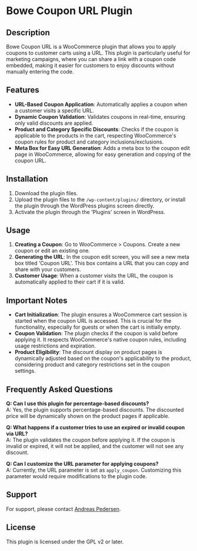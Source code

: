 # Bowe Coupon URL Plugin

## Description
Bowe Coupon URL is a WooCommerce plugin that allows you to apply coupons to customer carts using a URL. This plugin is particularly useful for marketing campaigns, where you can share a link with a coupon code embedded, making it easier for customers to enjoy discounts without manually entering the code.

## Features
- **URL-Based Coupon Application**: Automatically applies a coupon when a customer visits a specific URL.
- **Dynamic Coupon Validation**: Validates coupons in real-time, ensuring only valid discounts are applied.
- **Product and Category Specific Discounts**: Checks if the coupon is applicable to the products in the cart, respecting WooCommerce's coupon rules for product and category inclusions/exclusions.
- **Meta Box for Easy URL Generation**: Adds a meta box to the coupon edit page in WooCommerce, allowing for easy generation and copying of the coupon URL.

## Installation
1. Download the plugin files.
2. Upload the plugin files to the `/wp-content/plugins/` directory, or install the plugin through the WordPress plugins screen directly.
3. Activate the plugin through the 'Plugins' screen in WordPress.

## Usage
1. **Creating a Coupon**: Go to WooCommerce > Coupons. Create a new coupon or edit an existing one.
2. **Generating the URL**: In the coupon edit screen, you will see a new meta box titled 'Coupon URL'. This box contains a URL that you can copy and share with your customers.
3. **Customer Usage**: When a customer visits the URL, the coupon is automatically applied to their cart if it is valid.

## Important Notes
- **Cart Initialization**: The plugin ensures a WooCommerce cart session is started when the coupon URL is accessed. This is crucial for the functionality, especially for guests or when the cart is initially empty.
- **Coupon Validation**: The plugin checks if the coupon is valid before applying it. It respects WooCommerce's native coupon rules, including usage restrictions and expiration.
- **Product Eligibility**: The discount display on product pages is dynamically adjusted based on the coupon's applicability to the product, considering product and category restrictions set in the coupon settings.

## Frequently Asked Questions
**Q: Can I use this plugin for percentage-based discounts?**  
A: Yes, the plugin supports percentage-based discounts. The discounted price will be dynamically shown on the product pages if applicable.

**Q: What happens if a customer tries to use an expired or invalid coupon via URL?**  
A: The plugin validates the coupon before applying it. If the coupon is invalid or expired, it will not be applied, and the customer will not see any discount.

**Q: Can I customize the URL parameter for applying coupons?**  
A: Currently, the URL parameter is set as `apply_coupon`. Customizing this parameter would require modifications to the plugin code.

## Support
For support, please contact [Andreas Pedersen](https://bo-we.dk).

## License
This plugin is licensed under the GPL v2 or later.
